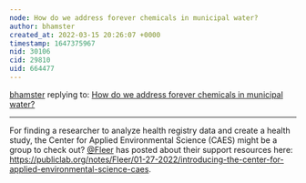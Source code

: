 ```yaml
---
node: How do we address forever chemicals in municipal water?
author: bhamster
created_at: 2022-03-15 20:26:07 +0000
timestamp: 1647375967
nid: 30106
cid: 29810
uid: 664477
---
```




[bhamster](../profile/bhamster) replying to: [How do we address forever chemicals in municipal water?](../notes/hspencer22/03-08-2022/how-do-we-address-forever-chemicals-in-municipal-water)

----
For finding a researcher to analyze health registry data and create a health study, the Center for Applied Environmental Science (CAES) might be a group to check out? [@Fleer](/profile/Fleer) has posted about their support resources here: https://publiclab.org/notes/Fleer/01-27-2022/introducing-the-center-for-applied-environmental-science-caes. 